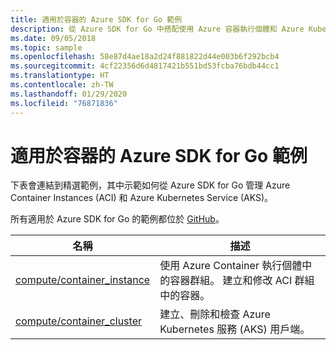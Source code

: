 ```yaml
---
title: 適用於容器的 Azure SDK for Go 範例
description: 從 Azure SDK for Go 中搭配使用 Azure 容器執行個體和 Azure Kubernetes Service 的精選範例。
ms.date: 09/05/2018
ms.topic: sample
ms.openlocfilehash: 58e87d4ae18a2d24f881822d44e003b6f292bcb4
ms.sourcegitcommit: 4cf22356d6d4817421b551bd53fcba76bdb44cc1
ms.translationtype: HT
ms.contentlocale: zh-TW
ms.lasthandoff: 01/29/2020
ms.locfileid: "76871836"
---
```

# <a name="azure-sdk-for-go-samples-for-containers"></a>適用於容器的 Azure SDK for Go 範例

下表會連結到精選範例，其中示範如何從 Azure SDK for Go 管理 Azure Container Instances (ACI) 和 Azure Kubernetes Service (AKS)。

所有適用於 Azure SDK for Go 的範例都位於 [GitHub](https://github.com/Azure-Samples/azure-sdk-for-go-samples)。

| 名稱 | 描述 |
|------|-------------|
| [compute/container_instance](https://github.com/Azure-Samples/azure-sdk-for-go-samples/blob/master/compute/container_instance.go) | 使用 Azure Container 執行個體中的容器群組。 建立和修改 ACI 群組中的容器。 |
| [compute/container_cluster](https://github.com/Azure-Samples/azure-sdk-for-go-samples/blob/master/compute/container_cluster.go) | 建立、刪除和檢查 Azure Kubernetes 服務 (AKS) 用戶端。 |
